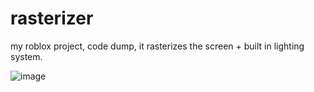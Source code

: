 # rasterizer
my roblox project, code dump, it rasterizes the screen + built in lighting system.

![image](https://github.com/user-attachments/assets/9eccdaa6-2b55-4a34-8e3b-06af6238a204)
